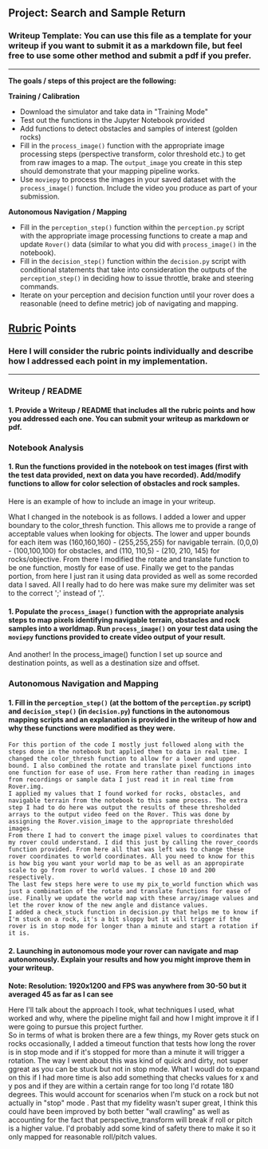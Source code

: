 ## Project: Search and Sample Return
### Writeup Template: You can use this file as a template for your writeup if you want to submit it as a markdown file, but feel free to use some other method and submit a pdf if you prefer.

---


**The goals / steps of this project are the following:**  

**Training / Calibration**  

* Download the simulator and take data in "Training Mode"
* Test out the functions in the Jupyter Notebook provided
* Add functions to detect obstacles and samples of interest (golden rocks)
* Fill in the `process_image()` function with the appropriate image processing steps (perspective transform, color threshold etc.) to get from raw images to a map.  The `output_image` you create in this step should demonstrate that your mapping pipeline works.
* Use `moviepy` to process the images in your saved dataset with the `process_image()` function.  Include the video you produce as part of your submission.

**Autonomous Navigation / Mapping**

* Fill in the `perception_step()` function within the `perception.py` script with the appropriate image processing functions to create a map and update `Rover()` data (similar to what you did with `process_image()` in the notebook). 
* Fill in the `decision_step()` function within the `decision.py` script with conditional statements that take into consideration the outputs of the `perception_step()` in deciding how to issue throttle, brake and steering commands. 
* Iterate on your perception and decision function until your rover does a reasonable (need to define metric) job of navigating and mapping.  

[//]: # (Image References)

[image1]: ./misc/rover_image.jpg
[image2]: ./calibration_images/example_grid1.jpg
[image3]: ./calibration_images/example_rock1.jpg 

## [Rubric](https://review.udacity.com/#!/rubrics/916/view) Points
### Here I will consider the rubric points individually and describe how I addressed each point in my implementation.  

---
### Writeup / README

#### 1. Provide a Writeup / README that includes all the rubric points and how you addressed each one.  You can submit your writeup as markdown or pdf.  


### Notebook Analysis
#### 1. Run the functions provided in the notebook on test images (first with the test data provided, next on data you have recorded). Add/modify functions to allow for color selection of obstacles and rock samples.
Here is an example of how to include an image in your writeup.


What I changed in the notebook is as follows.
	I added a lower and upper boundary to the color_thresh function. This allows me to provide a range of acceptable values when looking for objects. The lower and upper bounds for each item was (160,160,160) - (255,255,255) for navigable terrain. (0,0,0) - (100,100,100) for obstacles, and (110, 110,5) - (210, 210, 145) for rocks/objective. From there I modified the rotate and translate function to be one function, mostly for ease of use. 
	Finally we get to the pandas portion, from here I just ran it using data provided as well as some recorded data I saved. All I really had to do here was make sure my delimiter was set to the correct ';' instead of ','.

#### 1. Populate the `process_image()` function with the appropriate analysis steps to map pixels identifying navigable terrain, obstacles and rock samples into a worldmap.  Run `process_image()` on your test data using the `moviepy` functions provided to create video output of your result. 
And another! 
	In the process_image() function I set up source and destination points, as well as a destination size and offset. 

### Autonomous Navigation and Mapping

#### 1. Fill in the `perception_step()` (at the bottom of the `perception.py` script) and `decision_step()` (in `decision.py`) functions in the autonomous mapping scripts and an explanation is provided in the writeup of how and why these functions were modified as they were.
	For this portion of the code I mostly just followed along with the steps done in the notebook but applied them to data in real time. I changed the color_thresh function to allow for a lower and upper bound. I also combined the rotate and translate pixel functions into one function for ease of use. From here rather than reading in images from recordings or sample data I just read it in real time from Rover.img. 
	I applied my values that I found worked for rocks, obstacles, and navigable terrain from the notebook to this same process. The extra step I had to do here was output the results of these thresholded arrays to the output video feed on the Rover. This was done by assigning the Rover.vision_image to the appropriate thresholded images. 
	From there I had to convert the image pixel values to coordinates that my rover could understand. I did this just by calling the rover_coords function provided. From here all that was left was to change these rover coordinates to world coordinates. All you need to know for this is how big you want your world map to be as well as an appropirate scale to go from rover to world values. I chose 10 and 200 respectively. 
	The last few steps here were to use my pix_to_world function which was just a combination of the rotate and translate functions for ease of use. Finally we update the world map with these array/image values and let the rover know of the new angle and distance values. 
	I added a check_stuck function in decision.py that helps me to know if I'm stuck on a rock, it's a bit sloppy but it will trigger if the rover is in stop mode for longer than a minute and start a rotation if it is. 

#### 2. Launching in autonomous mode your rover can navigate and map autonomously.  Explain your results and how you might improve them in your writeup.  

**Note: Resolution: 1920x1200 and FPS was anywhere from 30-50 but it averaged 45 as far as I can see**

Here I'll talk about the approach I took, what techniques I used, what worked and why, where the pipeline might fail and how I might improve it if I were going to pursue this project further.  
So in terms of what is broken there are a few things, my Rover gets stuck on rocks occasionally, I added a timeout function that tests how long the rover is in stop mode and if it's stopped for more than a minute it will trigger a rotation. The way I went about this was kind of quick and dirty, not super ggreat as you can be stuck but not in stop mode. What I woudl do to expand on this if I had more time is also add something that checks values for x and y pos and if they are within a certain range for too long I'd rotate 180 degrees. This would account for scenarios when I'm stuck on a rock but not actually in "stop" mode . Past that my fidelity wasn't super great, I think this could have been improved by both better "wall crawling" as well as 
accounting for the fact that perspective_transform will break if roll or pitch is a higher value. I'd probably add some kind of safety there to make it so it only mapped for reasonable roll/pitch values.  



